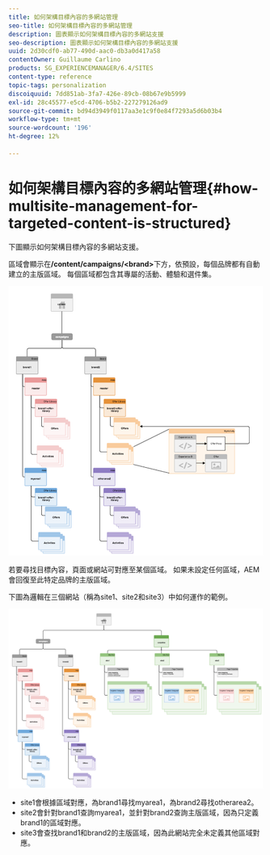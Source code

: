 ```yaml
---
title: 如何架構目標內容的多網站管理
seo-title: 如何架構目標內容的多網站管理
description: 圖表顯示如何架構目標內容的多網站支援
seo-description: 圖表顯示如何架構目標內容的多網站支援
uuid: 2d30cdf0-ab77-490d-aac0-db3a0d417a58
contentOwner: Guillaume Carlino
products: SG_EXPERIENCEMANAGER/6.4/SITES
content-type: reference
topic-tags: personalization
discoiquuid: 7dd851ab-3fa7-426e-89cb-08b67e9b5999
exl-id: 28c45577-e5cd-4706-b5b2-227279126ad9
source-git-commit: bd94d3949f0117aa3e1c9f0e84f7293a5d6b03b4
workflow-type: tm+mt
source-wordcount: '196'
ht-degree: 12%

---
```


# 如何架構目標內容的多網站管理{#how-multisite-management-for-targeted-content-is-structured}

下圖顯示如何架構目標內容的多網站支援。

區域會顯示在&#x200B;**/content/campaigns/&lt;brand>**&#x200B;下方，依預設，每個品牌都有自動建立的主版區域。 每個區域都包含其專屬的活動、體驗和選件集。

![chlimage_1-268](assets/chlimage_1-268.png)

若要尋找目標內容，頁面或網站可對應至某個區域。 如果未設定任何區域，AEM會回復至此特定品牌的主版區域。

下圖為邏輯在三個網站（稱為site1、site2和site3）中如何運作的範例。

![chlimage_1-269](assets/chlimage_1-269.png)

* site1會根據區域對應，為brand1尋找myarea1，為brand2尋找otherarea2。
* site2會針對brand1查詢myarea1，並針對brand2查詢主版區域，因為只定義brand1的區域對應。
* site3會查找brand1和brand2的主版區域，因為此網站完全未定義其他區域對應。
